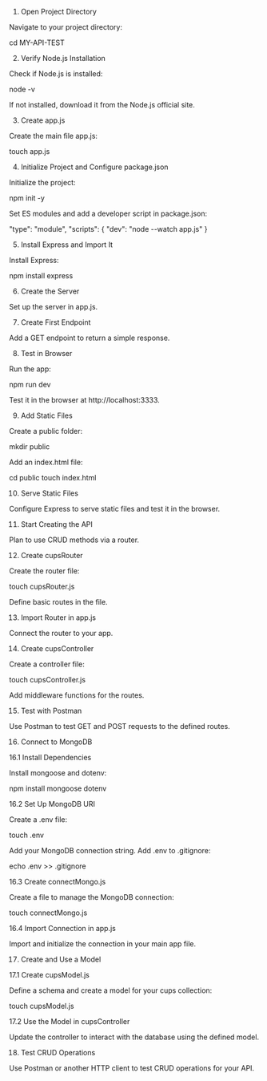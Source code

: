 1. Open Project Directory

Navigate to your project directory:

cd MY-API-TEST

2. Verify Node.js Installation

Check if Node.js is installed:

node -v

If not installed, download it from the Node.js official site.

3. Create app.js

Create the main file app.js:

touch app.js

4. Initialize Project and Configure package.json

Initialize the project:

npm init -y

Set ES modules and add a developer script in package.json:

"type": "module",
"scripts": {
  "dev": "node --watch app.js"
}

5. Install Express and Import It

Install Express:

npm install express

6. Create the Server

Set up the server in app.js.

7. Create First Endpoint

Add a GET endpoint to return a simple response.

8. Test in Browser

Run the app:

npm run dev

Test it in the browser at http://localhost:3333.

9. Add Static Files

Create a public folder:

mkdir public

Add an index.html file:

cd public
touch index.html

10. Serve Static Files

Configure Express to serve static files and test it in the browser.

11. Start Creating the API

Plan to use CRUD methods via a router.

12. Create cupsRouter

Create the router file:

touch cupsRouter.js

Define basic routes in the file.

13. Import Router in app.js

Connect the router to your app.

14. Create cupsController

Create a controller file:

touch cupsController.js

Add middleware functions for the routes.

15. Test with Postman

Use Postman to test GET and POST requests to the defined routes.

16. Connect to MongoDB

16.1 Install Dependencies

Install mongoose and dotenv:

npm install mongoose dotenv

16.2 Set Up MongoDB URI

Create a .env file:

touch .env

Add your MongoDB connection string. Add .env to .gitignore:

echo .env >> .gitignore

16.3 Create connectMongo.js

Create a file to manage the MongoDB connection:

touch connectMongo.js

16.4 Import Connection in app.js

Import and initialize the connection in your main app file.

17. Create and Use a Model

17.1 Create cupsModel.js

Define a schema and create a model for your cups collection:

touch cupsModel.js

17.2 Use the Model in cupsController

Update the controller to interact with the database using the defined model.

18. Test CRUD Operations

Use Postman or another HTTP client to test CRUD operations for your API.